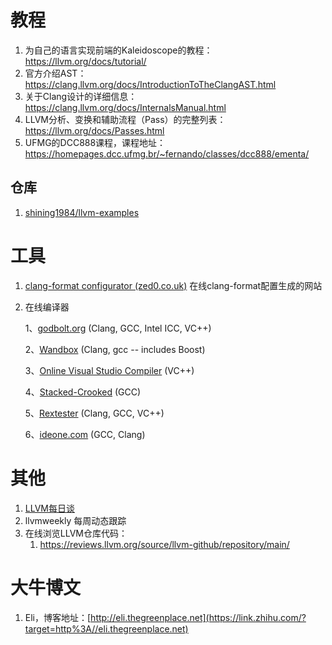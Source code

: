 # 教程

1. 为自己的语言实现前端的Kaleidoscope的教程：https://llvm.org/docs/tutorial/
2. 官方介绍AST：https://clang.llvm.org/docs/IntroductionToTheClangAST.html
3. 关于Clang设计的详细信息：https://clang.llvm.org/docs/InternalsManual.html
4. LLVM分析、变换和辅助流程（Pass）的完整列表：https://llvm.org/docs/Passes.html
5. UFMG的DCC888课程，课程地址：https://homepages.dcc.ufmg.br/~fernando/classes/dcc888/ementa/

## 仓库

1. [shining1984/llvm-examples](https://link.zhihu.com/?target=https%3A//github.com/shining1984/llvm-examples)

# 工具

1. [clang-format configurator (zed0.co.uk)](https://zed0.co.uk/clang-format-configurator/) 在线clang-format配置生成的网站

2. 在线编译器

   1、[godbolt.org](https://link.zhihu.com/?target=https%3A//isocpp.org/godbolt.org/) (Clang, GCC, Intel ICC, VC++)

   2、[Wandbox](https://link.zhihu.com/?target=http%3A//melpon.org/wandbox/)  (Clang, gcc -- includes Boost)

   3、[Online Visual Studio Compiler](https://link.zhihu.com/?target=http%3A//webcompiler.cloudapp.net/) (VC++)

   4、[Stacked-Crooked](https://link.zhihu.com/?target=http%3A//stacked-crooked.com/) (GCC)

   5、[Rextester](https://link.zhihu.com/?target=http%3A//rextester.com/runcode) (Clang, GCC, VC++)

   6、[ideone.com](https://link.zhihu.com/?target=http%3A//ideone.com/) (GCC, Clang)

# 其他

1. [LLVM每日谈](https://www.zhihu.com/column/llvm-clang)
2. llvmweekly 每周动态跟踪
3. 在线浏览LLVM仓库代码：
   1. https://reviews.llvm.org/source/llvm-github/repository/main/



# 大牛博文

1. Eli，博客地址：[http://eli.thegreenplace.net](https://link.zhihu.com/?target=http%3A//eli.thegreenplace.net)